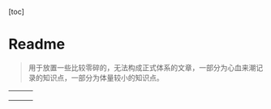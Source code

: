 [toc]

# Readme

>   用于放置一些比较零碎的，无法构成正式体系的文章，一部分为心血来潮记录的知识点，一部分为体量较小的知识点。

|      |      |      |
| :--: | :--: | :--: |
|      |      |      |
|      |      |      |
|      |      |      |

